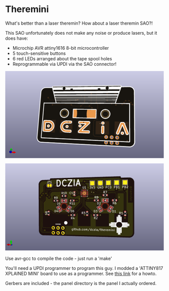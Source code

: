 # Theremini

What's better than a laser theremin?  How about a laser theremin SAO?!

This SAO unfortunately does not make any noise or produce lasers, but it does have:

 - Microchip AVR attiny1616 8-bit microcontroller
 - 5 touch-sensitive buttons
 - 6 red LEDs arranged about the tape spool holes
 - Reprogrammable via UPDI via the SAO connector!
 
 
![Theremini Front](https://github.com/dczia/theremini/blob/master/Images/theremini-front.png?raw=true)

![Theremini back](https://github.com/dczia/theremini/blob/master/Images/theremini-back.png?raw=true)

Use avr-gcc to compile the code - just run a 'make'

You'll need a UPDI programmer to program this guy.  I modded a 'ATTINY817 XPLAINED MINI' board to use as a programmer. See [this link](https://www.jsykora.info/2019/04/avr-updi-programmer-from-attiny817-xplained-mini/) for a howto.

Gerbers are included - the panel directory is the panel I actually ordered.
